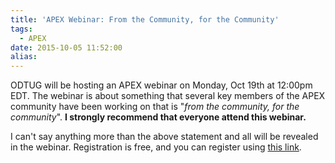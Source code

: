 ```yaml
---
title: 'APEX Webinar: From the Community, for the Community'
tags:
  - APEX
date: 2015-10-05 11:52:00
alias:
---
```


ODTUG will be hosting an APEX webinar on Monday, Oct 19th at 12:00pm EDT. The webinar is about something that several key members of the APEX community have been working on that is "_from the community, for the community_". **I strongly recommend that everyone attend this webinar.&nbsp;**

I can't say anything more than the above statement and all will be revealed in the webinar. Registration is free, and you can register using [this link](https://attendee.gotowebinar.com/register/5033519521597802241).